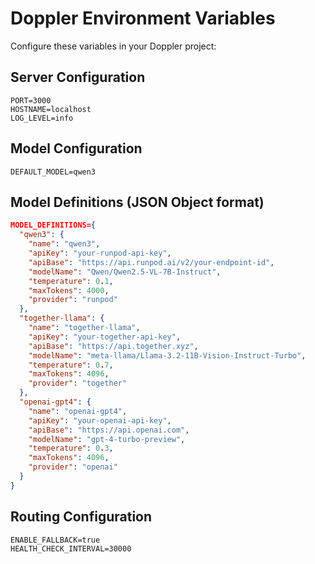 # Doppler Environment Variables

Configure these variables in your Doppler project:

## Server Configuration

```
PORT=3000
HOSTNAME=localhost
LOG_LEVEL=info
```

## Model Configuration

```
DEFAULT_MODEL=qwen3
```

## Model Definitions (JSON Object format)

```json
MODEL_DEFINITIONS={
  "qwen3": {
    "name": "qwen3",
    "apiKey": "your-runpod-api-key",
    "apiBase": "https://api.runpod.ai/v2/your-endpoint-id",
    "modelName": "Qwen/Qwen2.5-VL-7B-Instruct",
    "temperature": 0.1,
    "maxTokens": 4000,
    "provider": "runpod"
  },
  "together-llama": {
    "name": "together-llama",
    "apiKey": "your-together-api-key",
    "apiBase": "https://api.together.xyz",
    "modelName": "meta-llama/Llama-3.2-11B-Vision-Instruct-Turbo",
    "temperature": 0.7,
    "maxTokens": 4096,
    "provider": "together"
  },
  "openai-gpt4": {
    "name": "openai-gpt4",
    "apiKey": "your-openai-api-key",
    "apiBase": "https://api.openai.com",
    "modelName": "gpt-4-turbo-preview",
    "temperature": 0.3,
    "maxTokens": 4096,
    "provider": "openai"
  }
}
```

## Routing Configuration

```
ENABLE_FALLBACK=true
HEALTH_CHECK_INTERVAL=30000
```
